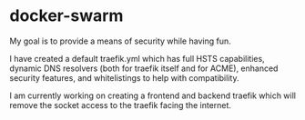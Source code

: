 # docker-swarm

My goal is to provide a means of security while having fun.

I have created a default traefik.yml which has full HSTS capabilities, dynamic DNS resolvers (both for traefik itself and for ACME), enhanced security features, and whitelistings to help with compatibility.

I am currently working on creating a frontend and backend traefik which will remove the socket access to the traefik facing the internet.

